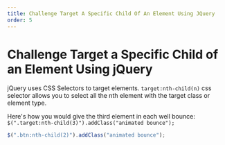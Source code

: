 ```yaml
---
title: Challenge Target A Specific Child Of An Element Using JQuery
order: 5
---
```

# Challenge Target a Specific Child of an Element Using jQuery

jQuery uses CSS Selectors to target elements. `target:nth-child(n)` css selector allows you to select all the nth element with the target class or element type.

Here's how you would give the third element in each well bounce: `$(".target:nth-child(3)").addClass("animated bounce");`

```javascript
$(".btn:nth-child(2)").addClass("animated bounce");
```
